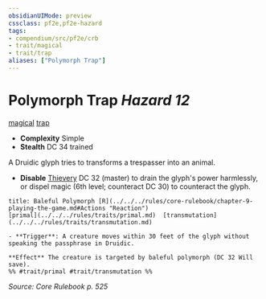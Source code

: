 ```yaml
---
obsidianUIMode: preview
cssclass: pf2e,pf2e-hazard
tags:
- compendium/src/pf2e/crb
- trait/magical
- trait/trap
aliases: ["Polymorph Trap"]
---
```

# Polymorph Trap *Hazard 12*  
[magical](../../../rules/traits/magical.md)  [trap](../../../rules/traits/trap.md)  

- **Complexity** Simple
- **Stealth** DC 34 trained  

A Druidic glyph tries to transforms a trespasser into an animal.

- **Disable** [Thievery](../../skills.md#Thievery) DC 32 (master) to drain the glyph's power harmlessly, or dispel magic (6th level; counteract DC 30) to counteract the glyph.  
     
```ad-embed-ability
title: Baleful Polymorph [R](../../../rules/core-rulebook/chapter-9-playing-the-game.md#Actions "Reaction")
[primal](../../../rules/traits/primal.md)  [transmutation](../../../rules/traits/transmutation.md)  

- **Trigger**: A creature moves within 30 feet of the glyph without speaking the passphrase in Druidic.

**Effect** The creature is targeted by baleful polymorph (DC 32 Will save).  
%% #trait/primal #trait/transmutation %%
```

*Source: Core Rulebook p. 525*
